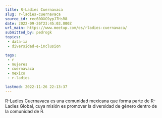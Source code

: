 ```yaml
---
title: R-Ladies Cuernavaca
slug: r-ladies-cuernavaca
source_id: rec60OXG9ypJ7HsR8
date: 2022-09-26T23:45:03.000Z
url_main: https://www.meetup.com/es/rladies-cuernavaca/
submitted_by: pedrogk
topics: 
 - data-ia
 - diversidad-e-inclusion

tags: 
 - r
 - mujeres
 - cuernavaca
 - mexico
 - r-ladies

lastmod: 2022-11-26 22:13:37
---
```


R-Ladies Cuernavaca es una comunidad mexicana que forma parte de R-Ladies Global, cuya misión es promover la diversidad de género dentro de la comunidad de R.
